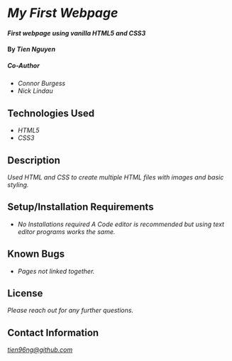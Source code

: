 # _My First Webpage_
#### _First webpage using vanilla HTML5 and CSS3_
#### By _Tien Nguyen_
##### _Co-Author_
- _Connor Burgess_
- _Nick Lindau_


## Technologies Used
* _HTML5_
* _CSS3_

## Description
_Used HTML and CSS to create multiple HTML files with images and basic styling._

## Setup/Installation Requirements
* _No Installations required_
_A Code editor is recommended but using text editor programs works the same._

## Known Bugs
* _Pages not linked together._

## License
_Please reach out for any further questions._

## Contact Information
_<tien96ng@github.com>_
